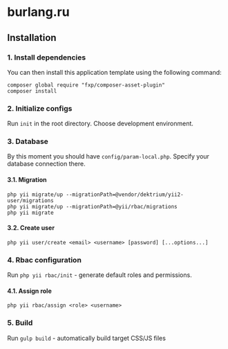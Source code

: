 burlang.ru
==========

Installation
------------

### 1. Install dependencies

You can then install this application template using the following command:

```
composer global require "fxp/composer-asset-plugin"
composer install
```

### 2. Initialize configs

Run `init` in the root directory. Choose development environment.

### 3. Database

By this moment you should have `config/param-local.php`. Specify your database connection there.

####  3.1. Migration

```
php yii migrate/up --migrationPath=@vendor/dektrium/yii2-user/migrations
php yii migrate/up --migrationPath=@yii/rbac/migrations
php yii migrate
```

#### 3.2. Create user

```
php yii user/create <email> <username> [password] [...options...]
```

### 4. Rbac configuration

Run `php yii rbac/init` - generate default roles and permissions.

#### 4.1. Assign role

```
php yii rbac/assign <role> <username> 
```

### 5. Build

Run `gulp build` - automatically build target CSS/JS files

